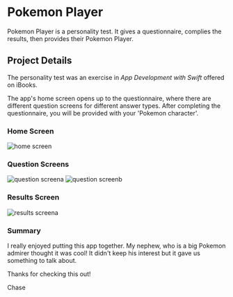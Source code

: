 # Pokemon Player
Pokemon Player is a personality test. It gives a questionnaire, complies the results, then provides their Pokemon Player.

## Project Details
The personality test was an exercise in *App Development with Swift* offered on iBooks.

The app's home screen opens up to the questionnaire, where there are different question screens for different answer types. After completing the questionnaire, you will be provided with your 'Pokemon character'.

### Home Screen
![home screen](https://farm1.staticflickr.com/879/39273190430_c707c9f704_b.jpg)

### Question Screens
![question screena](https://farm1.staticflickr.com/820/39273188950_07142afd95_b.jpg)
![question screenb](https://farm1.staticflickr.com/806/27209799118_6e92c85c04_b.jpg)

### Results Screen
![results screena](https://farm1.staticflickr.com/786/41039219832_a5ce92f860_b.jpg=50x50)

### Summary
I really enjoyed putting this app together. My nephew, who is a big Pokemon admirer thought it was cool! It didn't keep his interest but it gave us something to talk about.

Thanks for checking this out!

Chase
